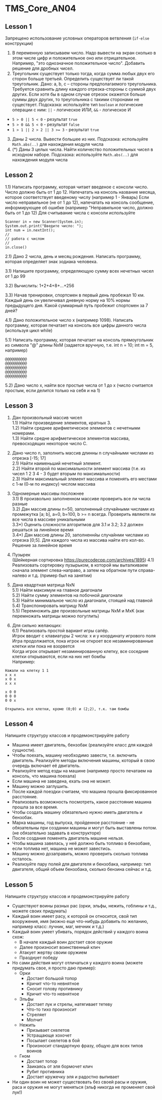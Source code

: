 # TMS_Core_AN04

## Lesson 1
Запрещено использование условных операторов ветвления (`if-else` конструкции)

1) В переменную записываем число. Надо вывести на экран сколько в этом
числе цифр и положительное оно или отрицательное. Например, "это
однозначное положительное число". Добавить решение для дробных чисел.
2) Треугольник существует только тогда, когда сумма любых двух его сторон
больше третьей. Определить существует ли такой треугольник. Дано: a, b, c –
стороны предполагаемого треугольника. Требуется сравнить длину каждого
отрезка-стороны с суммой двух других. Если хотя бы в одном случае отрезок
окажется больше суммы двух других, то треугольника с такими сторонами не
существует. Подсказка: используйте тип `boolean` и логические операции с ним: `||` - логическое ИЛИ, `&&` - логическое И
 * `5 > 0 || 5 < 0` - результат `true`
 * `5 > 0 && 5 < 0` - результат `false`
 * `1 > 1 || 2 > 2 || 3 >= 3` - результат `true`
3) Даны 2 числа. Вывести большее из них. Подсказка: используйте `Math.abs(..)` для нахождения модуля числа
4) (*) Даны 3 целых числа. Найти количество положительных чисел в исходном
наборе. Подсказка: используйте `Math.abs(..)` для нахождения модуля числа

## Lesson 2

1.1) Написать программу, которая читает введеное с консоли число. Число должно быть от 1 до 12. 
Напечатать на консоль название месяца, которое соответствует введеному числу (например 1 - Январь)
Если число неправильное (не от 1 до 12), напечатать на консоль сообщение, информирующее об ошибке (например "Неправильное число, должно быть от 1 до 12)
Для считывание числа с консоли используйте
```
Scanner in = new Scanner(System.in);
System.out.print("Введите число: ");
int num = in.nextInt();
//
// работа с числом
//
in.close()
```
2.1) Дано 2 числа, день и месяц рождения. Написать программу, которая определяет знак зодиака человека.

3.1) Напишите программу, определяющую сумму всех нечетных чисел от 1
до 99

3.2) Вычислить: 1+2+4+8+...+256

3.3) Начав тренировки, спортсмен в первый день пробежал 10 км. Каждый
день он увеличивал дневную норму на 10% нормы предыдущего дня. Какой
суммарный путь пробежит спортсмен за 7 дней?

4.1) Дано положительное число x (например 1098). Написать программу, которая печатает на консоль все цифры данного числа (используя цикл while)

5.1) Написать программу, которая печатает на консоль прямоугольник из символа "@" длины NxM (задается вручную, т.е. int n = 10; int m = 5, например)
```
@@@@@@@@@@
@@@@@@@@@@
@@@@@@@@@@
@@@@@@@@@@
@@@@@@@@@@
```
5.2) Дано число x, найти все простые числа от 1 до x (число считается простым, если делится только на себя и на 1) 

## Lesson 3
1) Дан произвольный массив чисел<br>
1.1) Найти произведение элементов, кратных 3.<br>
1.2) Найти среднее арифметическое элементов с нечетными номерами.<br>
1.3) Найти средне арифметическое элементов массива, превосходящих некоторое
число С.<br>

2) Дано число n, заполнить массив длинны n случайными числами из отрезка [-15; 17] <br>
2.1) Найти наименьший нечетный элемент.<br>
2.2) Найти второй по максимальности элемент массива (т.е. из чисел 1 2 3 4 - 3 будет вторым по максимальности) <br>
2.3) Найти максимальный элемент массива и поменять его местами с 1-м (0-м по индексу) числом массива <br>

3) Одномерные массивы посложнее <br>
3.1) В произвольно заполненном массиве проверить все ли числа разные <br>
3.2) Дан массив длины n=50, заполненный случайными числами из промежутка [a; b], a=0, b=100, b >= n всегда. Проверить являютя ли все числа в массиве уникальными <br>
3.3*) Оценить сложности алгоритмов для 3.1 и 3.2; 3.2 должен решаться за линейное время <br>
3.4*) Дан массив длины 20, заполненнйы случайнми числами из отрезка [0;5]. Для каждого числа из массива найти его кол-во. Решение за линейное время<br>

4) Пузырек <br> (Шейкерная сортировка https://purecodecpp.com/archives/1895)
4.1) Реализовать сортировку пузырьком, в которой мы выталкиваем сначала элемент слева-направо, а затем на обратном пути справа-налево и т.д. (пример был на занятии)

5) Дана квадртная матрица NxN <br>
5.1) Найти максимум на главное диагонали <br>
5.2) Найти сумму элементов на побочной диагонали <br>
5.3) Найти минимальное число из диагонали, стоящей над главной <br>
5.4) Транспонировать матрицу NxM <br>
5.5) Перемножить две произвольные матрицы NxM и MxK (как перемножать матрицы можно погуглить) <br>

6) Для сильно желающих: <br>
6.1) Реализовать простой вариант игры сапёр. <br>
Игрок вводит с клавиатуры 2 числа: x и y координату игрового поля<br>
Игра продолжается, пока игрок не откроет все незаминированные клетки или пока не взорвется<br>
Когда игрок открывает незаминированную клетку, все соседние клетки открываются, если на них нет бомбы<br>
Например:
```
Нажали на клетку 1 1
x x x
x 0 x
x x x

x 0 0
0 0 0
0 0 x

Открылись все клетки, кроме (0;0) и (2;2), т.к. там бомбы
```

## Lesson 4
Напишите структуру классов и продемонстрируйте работу<br>
* Машина имеет двигатель, бензобак (реализуйте класс для каждой сущности).<br>
* Чтобы поехать, машину необходимо завести, т.е. включить двигатель. Реализуйте методы включения машины, который в свою очередь включает её двигатель.<br>
* Реализуйте метод езды на машине (например просто печатаем на консоль, что машина поехала)<br>
* Если машина не заведена, ехать она не может.<br>
* Машину можно заглушить.<br>
* После каждой поездки считаем, что машина прошла фиксированное расстояние.<br>
* Реализовать возможность посмотреть, какое расстояние машина прошла за все время.<br>
* Чтобы создать машину обязательно нужно иметь двигатель и бензобак.<br>
* Марка машины, год выпуска, пройденное расстояние - не обязательны при создании машины и могут быть выставлены потом. (не обязательно задавать в конструкторе)<br>
* После создания поменять двигатель машине нельзя.<br>
* Чтобы машина завелась, у неё должно быть топливо в бензобаке, если топлива нет, машина не может завестись.<br>
* Машину можно дозаправить, можно проверить сколько топлива осталось.<br>
* Реализуйте пару полей для двигателя и бензобака, например: тип двигателя, общий объем бензобака, сколько бензина сейчас и т.д.<br>

## Lesson 5
Напишите структуру классов и продемонстрируйте работу<br>
 * Существуют воины разных рас (орки, эльфы, нежить, гоблины и т.д., можете своих придумать)
 * Каждый воин имеет расу, к которой он относится, свой тип вооружения, имя (можно еще что-нибудь добавить по желанию, например класс: лучник, маг, мечник и т.д.)
 * Каждый воин умеет убивать, порядок действий у каждого воина схож:<br>
    * В начале каждый воин достает свое оружие
    * Далее произносит воинственный клич
    * Атакует жертву своим оружием
    * Празднует победу
 * Но сами действия могут отличаться у каждого воина (можете придумать свое, я просто даю пример): <br>
    * Орки
        * Достает большой топор
        * Кричит что-то невнятное
        * Сносит голову противнику
        * Кричит что-то невнятное
    * Эльфы
        * Достает лук и стрелы, натягивает тетеву
        * Что-то тихо произносит
        * Стреляет
        * Молчит
    * Нежить
        * Призывает скелетов
        * Устращающе хохочет
        * Посылает скелетов в бой
        * Произносит стандартную фразу, общую для всех типов воинов
    * Гном
        * Достает топор
        * Заикаясь от эля бормочет клич
        * Рубит противника
        * Достает кружечку эля и радостно выпивает
* Ни один воин не может существовать без своей расы и оружия, раса и оружия не могут меняться (эльф никогда не променяет свой лук!)
    
